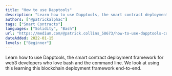 ```yaml
---
title: "How to use Dapptools"
description: "Learn how to use Dapptools, the smart contract deployment framework for web3 developers who love bash and the command line. We look at using this learning this blockchain deployment framework end-to-end."
authors: ["@patrickalphac"]
tags: ["Smart Contracts"]
languages: ["Solidity", "Bash"]
url: "https://medium.com/@patrick.collins_58673/how-to-use-dapptools-code-like-makerdao-fed9909d055b"
dateAdded: 2022-01-15
levels: ["Beginner"]
---
```


Learn how to use Dapptools, the smart contract deployment framework for web3 developers who love bash and the command line. We look at using this learning this blockchain deployment framework end-to-end.

